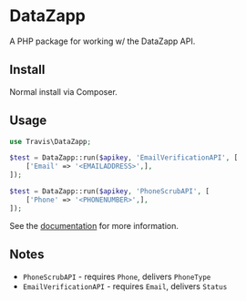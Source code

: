 # DataZapp

A PHP package for working w/ the DataZapp API.

## Install

Normal install via Composer.

## Usage

```php
use Travis\DataZapp;

$test = DataZapp::run($apikey, 'EmailVerificationAPI', [
    ['Email' => '<EMAILADDRESS>',],
]);

$test = DataZapp::run($apikey, 'PhoneScrubAPI', [
    ['Phone' => '<PHONENUMBER>',],
]);
```

See the [documentation](https://usebasin.com/docs/api) for more information.

## Notes

- ``PhoneScrubAPI`` - requires ``Phone``, delivers ``PhoneType``
- ``EmailVerificationAPI`` - requires ``Email``, delivers ``Status``